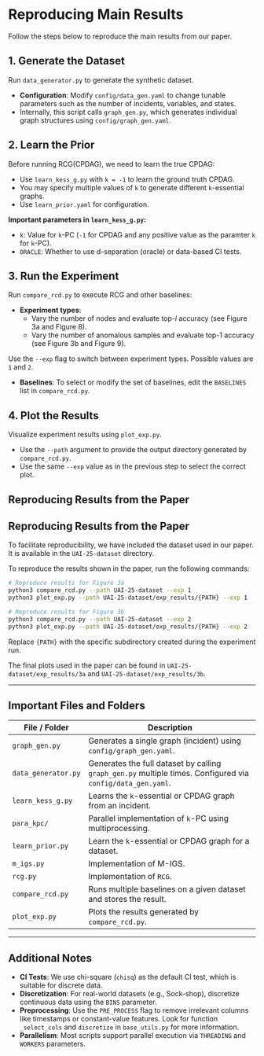# Reproducing Main Results

Follow the steps below to reproduce the main results from our paper.


## 1. Generate the Dataset

Run `data_generator.py` to generate the synthetic dataset.

- **Configuration**: Modify `config/data_gen.yaml` to change tunable parameters such as the number of incidents, variables, and states.
- Internally, this script calls `graph_gen.py`, which generates individual graph structures using `config/graph_gen.yaml`.


## 2. Learn the Prior

Before running RCG(CPDAG), we need to learn the true CPDAG:

- Use `learn_kess_g.py` with `k = -1` to learn the ground truth CPDAG.
- You may specify multiple values of `k` to generate different `k`-essential graphs.
- Use `learn_prior.yaml` for configuration.

**Important parameters in `learn_kess_g.py`:**

- `k`: Value for `k`-PC (`-1` for CPDAG and any positive value as the paramter `k` for `k`-PC).
- `ORACLE`: Whether to use d-separation (oracle) or data-based CI tests.


## 3. Run the Experiment

Run `compare_rcd.py` to execute RCG and other baselines:

- **Experiment types**:
  - Vary the number of nodes and evaluate top-$l$ accuracy (see Figure 3a and Figure 8).
  - Vary the number of anomalous samples and evaluate top-1 accuracy (see Figure 3b and Figure 9).

Use the `--exp` flag to switch between experiment types. Possible values are `1` and `2`.

- **Baselines**: To select or modify the set of baselines, edit the `BASELINES` list in `compare_rcd.py`.


## 4. Plot the Results

Visualize experiment results using `plot_exp.py`.

- Use the `--path` argument to provide the output directory generated by `compare_rcd.py`.
- Use the same `--exp` value as in the previous step to select the correct plot.


## Reproducing Results from the Paper

## Reproducing Results from the Paper

To facilitate reproducibility, we have included the dataset used in our paper. It is available in the `UAI-25-dataset` directory.

To reproduce the results shown in the paper, run the following commands:

```bash
# Reproduce results for Figure 3a
python3 compare_rcd.py --path UAI-25-dataset --exp 1
python3 plot_exp.py --path UAI-25-dataset/exp_results/{PATH} --exp 1

# Reproduce results for Figure 3b
python3 compare_rcd.py --path UAI-25-dataset --exp 2
python3 plot_exp.py --path UAI-25-dataset/exp_results/{PATH} --exp 2
```

Replace `{PATH}` with the specific subdirectory created during the experiment run.

The final plots used in the paper can be found in `UAI-25-dataset/exp_results/3a` and `UAI-25-dataset/exp_results/3b`.

---

## Important Files and Folders

| File / Folder        | Description |
|----------------------|-------------|
| `graph_gen.py`       | Generates a single graph (incident) using `config/graph_gen.yaml`. |
| `data_generator.py`  | Generates the full dataset by calling `graph_gen.py` multiple times. Configured via `config/data_gen.yaml`. |
| `learn_kess_g.py`    | Learns the `k`-essential or CPDAG graph from an incident. |
| `para_kpc/`          | Parallel implementation of `k`-PC using multiprocessing. |
| `learn_prior.py`     | Learn the `k`-essential or CPDAG graph for a dataset. |
| `m_igs.py`           | Implementation of M-IGS. |
| `rcg.py`             | Implementation of `RCG`. |
| `compare_rcd.py`     | Runs multiple baselines on a given dataset and stores the result. |
| `plot_exp.py`        | Plots the results generated by `compare_rcd.py`. |

---

## Additional Notes

- **CI Tests**: We use chi-square (`chisq`) as the default CI test, which is suitable for discrete data.
- **Discretization**: For real-world datasets (e.g., Sock-shop), discretize continuous data using the `BINS` parameter.
- **Preprocessing**: Use the `PRE_PROCESS` flag to remove irrelevant columns like timestamps or constant-value features. Look for function `_select_cols` and `discretize` in `base_utils.py` for more information.
- **Parallelism**: Most scripts support parallel execution via `THREADING` and `WORKERS` parameters.

